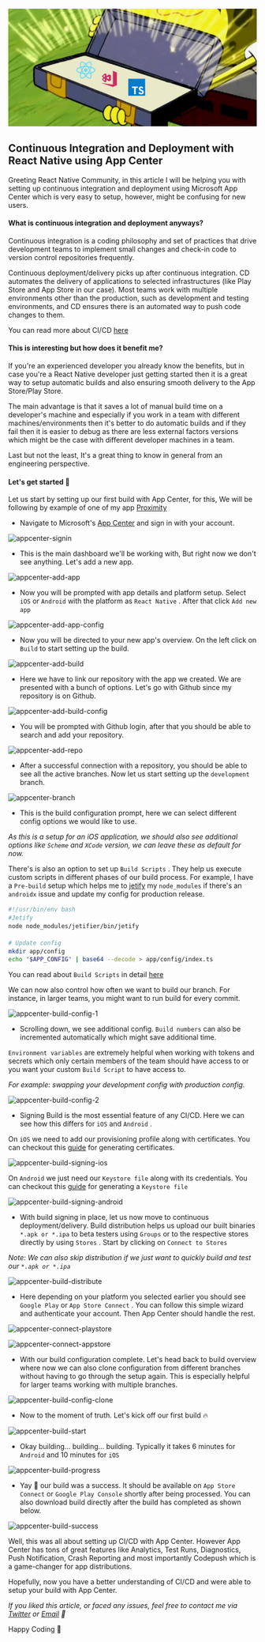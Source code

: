 ![cover](./assets/cover.png)

## Continuous Integration and Deployment with React Native using App Center

Greeting React Native Community, in this article I will be helping you with setting up continuous integration and deployment using Microsoft App Center which is very easy to setup, however, might be confusing for new users.

#### What is continuous integration and deployment anyways?

Continuous integration is a coding philosophy and set of practices that drive development teams to implement small changes and check-in code to version control repositories frequently.

Continuous deployment/delivery picks up after continuous integration. CD automates the delivery of applications to selected infrastructures (like Play Store and App Store in our case). Most teams work with multiple environments other than the production, such as development and testing environments, and CD ensures there is an automated way to push code changes to them.

You can read more about CI/CD [here](https://www.infoworld.com/article/3271126/what-is-cicd-continuous-integration-and-continuous-delivery-explained.html)

#### This is interesting but how does it benefit me?

If you're an experienced developer you already know the benefits, but in case you're a React Native developer just getting started then it is a great way to setup automatic builds and also ensuring smooth delivery to the App Store/Play Store.

The main advantage is that it saves a lot of manual build time on a developer's machine and especially if you work in a team with different machines/environments then it's better to do automatic builds and if they fail then it is easier to debug as there are less external factors versions which might be the case with different developer machines in a team.

Last but not the least, It's a great thing to know in general from an engineering perspective.

#### Let's get started :rocket:

Let us start by setting up our first build with App Center, for this, We will be following by example of one of my app [Proximity](https://github.com/karanpratapsingh/Proximity)

* Navigate to Microsoft's [App Center](https://appcenter.ms/) and sign in with your account.

![appcenter-signin](https://user-images.githubusercontent.com/29705703/77619171-a939ca80-6f5d-11ea-8d70-67bd0ac3352c.png)

* This is the main dashboard we'll be working with, But right now we don't see anything. Let's add a new app.

![appcenter-add-app](https://user-images.githubusercontent.com/29705703/77617259-b6ed5100-6f59-11ea-93e0-18b048345d03.png)

* Now you will be prompted with app details and platform setup. Select `iOS` or `Android` with the platform as `React Native` . After that click `Add new app` 

![appcenter-add-app-config](https://user-images.githubusercontent.com/29705703/77617263-b785e780-6f59-11ea-80aa-6c4528d4e089.png)

* Now you will be directed to your new app's overview. On the left click on `Build` to start setting up the build.

![appcenter-add-build](https://user-images.githubusercontent.com/29705703/77617280-c53b6d00-6f59-11ea-94b6-bf222b5b8019.png)

* Here we have to link our repository with the app we created. We are presented with a bunch of options. Let's go with Github since my repository is on Github.

![appcenter-add-build-config](https://user-images.githubusercontent.com/29705703/77617292-ca98b780-6f59-11ea-9eba-346f40f9faa7.png)

* You will be prompted with Github login, after that you should be able to search and add your repository.

![appcenter-add-repo](https://user-images.githubusercontent.com/29705703/77617307-d7b5a680-6f59-11ea-92a5-6b7046dd9e21.png)

* After a successful connection with a repository, you should be able to see all the active branches. Now let us start setting up the `development` branch.

![appcenter-branch](https://user-images.githubusercontent.com/29705703/77617312-da180080-6f59-11ea-86d8-f537d2316a23.png)

* This is the build configuration prompt, here we can select different config options we would like to use.

<i>As this is a setup for an iOS application, we should also see additional options like `Scheme` and `XCode` version, we can leave these as default for now.</i>

There's is also an option to set up `Build Scripts` . They help us execute custom scripts in different phases of our build process.
For example, I have a `Pre-build` setup which helps me to [jetify](https://github.com/mikehardy/jetifier) my `node_modules` if there's an `androidx` issue and update my config for production release.

``` sh
#!/usr/bin/env bash
#Jetify
node node_modules/jetifier/bin/jetify

# Update config
mkdir app/config
echo "$APP_CONFIG" | base64 --decode > app/config/index.ts
```

You can read about `Build Scripts` in detail [here](https://docs.microsoft.com/en-us/appcenter/build/custom/scripts/)

We can now also control how often we want to build our branch. For instance, in larger teams, you might want to run build for every commit.

![appcenter-build-config-1](https://user-images.githubusercontent.com/29705703/77617344-e8661c80-6f59-11ea-8540-a38f5326a9a5.png)

* Scrolling down, we see additional config. `Build numbers` can also be incremented automatically which might save additional time.

`Environment variables` are extremely helpful when working with tokens and secrets which only certain members of the team should have access to or you want your custom `Build Script` to have access to.

<i>For example: swapping your development config with production config.</i>

![appcenter-build-config-2](https://user-images.githubusercontent.com/29705703/77617329-e0a67800-6f59-11ea-8182-85347659efbd.png)

* Signing Build is the most essential feature of any CI/CD. Here we can see how this differs for `iOS` and `Android` .

On `iOS` we need to add our provisioning profile along with certificates. You can checkout this [guide](https://mobincube.zendesk.com/hc/en-us/articles/200511933-How-to-get-the-p12-file-and-provisioning-profile-for-publishing-an-app-on-App-Store) for generating certificates.

![appcenter-build-signing-ios](https://user-images.githubusercontent.com/29705703/77617336-e308d200-6f59-11ea-958b-d1c614143825.png)

On `Android` we just need our `Keystore file` along with its credentials.
You can checkout this [guide](https://docs.oracle.com/cd/E19798-01/821-1841/gjrgy/) for generating a `Keystore file` 

![appcenter-build-signing-android](https://user-images.githubusercontent.com/29705703/77617361-f9169280-6f59-11ea-941c-22c842a00c9e.png)

* With build signing in place, let us now move to continuous deployment/delivery. Build distribution helps us upload our built binaries `*.apk or *.ipa` to beta testers using `Groups` or to the respective stores directly by using `Stores` . Start by clicking on `Connect to Stores` 

<i>Note: We can also skip distribution if we just want to quickly build and test our `*.apk or *.ipa` </i>

![appcenter-build-distribute](https://user-images.githubusercontent.com/29705703/77617350-ec923a00-6f59-11ea-95e0-9576540dfb9b.png)

* Here depending on your platform you selected earlier you should see `Google Play` or `App Store Connect` . You can follow this simple wizard and authenticate your account. Then App Center should handle the rest.

![appcenter-connect-playstore](https://user-images.githubusercontent.com/29705703/77617321-dd12f100-6f59-11ea-8e84-cc50ad6f9d4b.png)

![appcenter-connect-appstore](https://user-images.githubusercontent.com/29705703/77617365-fb78ec80-6f59-11ea-806c-4b452b13de4e.png)

* With our build configuration complete. Let's head back to build overview where now we can also clone configuration from different branches without having to go through the setup again. This is especially helpful for larger teams working with multiple branches.

![appcenter-build-config-clone](https://user-images.githubusercontent.com/29705703/77617355-f3b94800-6f59-11ea-867d-71fad235a1ae.png)

* Now to the moment of truth. Let's kick off our first build :fire:

![appcenter-build-start](https://user-images.githubusercontent.com/29705703/77617379-0895db80-6f5a-11ea-9cfe-9c4499e31a53.png)

* Okay building... building... building. Typically it takes 6 minutes for `Android` and 10 minutes for `iOS` 

![appcenter-build-progress](https://user-images.githubusercontent.com/29705703/77617376-03389100-6f5a-11ea-925a-61a89016d871.png)

* Yay :tada: our build was a success. It should be available on `App Store Connect` or `Google Play Console` shortly after being processed. You can also download build directly after the build has completed as shown below.

![appcenter-build-success](https://user-images.githubusercontent.com/29705703/77820095-c9a48900-7105-11ea-8c1f-f868dd1d233e.png)

Well, this was all about setting up CI/CD with App Center. However App Center has tons of great features like Analytics, Test Runs, Diagnostics, Push Notification, Crash Reporting and most importantly Codepush which is a game-changer for app distributions.

Hopefully, now you have a better understanding of CI/CD and were able to setup your build with App Center.

<i>If you liked this article, or faced any issues, feel free to contact me via [Twitter](https://twitter.com/karan_6864) or [Email](mailto:karan.pratapsingh686@gmail.com) 🚀</i>

Happy Coding :tada:

